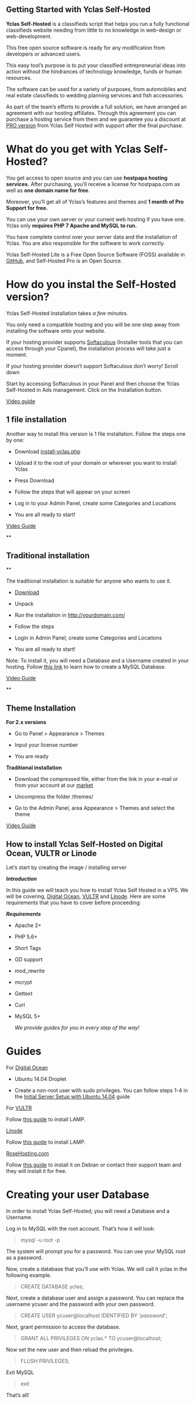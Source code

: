 ## Getting Started with Yclas Self-Hosted

**Yclas Self-Hosted** is a classifieds script that helps you run a fully functional classifieds website needing from little to no knowledge in web-design or web-development.

This free open source software is ready for any modification from developers or advanced users.

This easy tool’s purpose is to put your classified entrepreneurial ideas into action without the hindrances of technology knowledge, funds or human resources.

The software can be used for a variety of purposes, from automobiles and real estate classifieds to wedding planning services and fish accessories.

As part of the team’s efforts to provide a full solution, we have arranged an agreement with our hosting affiliates. Through this agreement you can purchase a hosting service from them and we guarantee you a discount at  [PRO version](https://selfhosted.yclas.com/) from Yclas Self Hosted with support after the final purchase.


# What do you get with Yclas Self-Hosted?

You get access to open source and you can use **hostpapa hosting services.** 
After purchasing, you’ll receive a license for hostpapa.com as well as **one domain name for free**. 

Moreover, you’ll get all of Yclas’s features and themes and **1 month of Pro Support for free.**

You can use your own server or your current web hosting if you have one. Yclas only **requires PHP 7 Apache and MySQL to run.**

You have complete control over your server data and the installation of Yclas. You are also responsible for the software to work correctly.

Yclas Self-Hosted Lite is a Free Open Source Software (FOSS) available in [GitHub](https://github.com/yclas/yclas), and Self-Hosted Pro is an Open Source.

# How do you instal the Self-Hosted version?

Yclas Self-Hosted installation takes *a few minutes.*

You only need a compatible hosting and you will be one step away from installing the software onto your website.

If your hosting provider supports [Softaculous](https://www.softaculous.com/softwares/admanager/Yclas)  (Installer tools that you can access through your Cpanel), the installation process will take just a moment.

If your hosting provider doesn’t support Softaculous don’t worry! Scroll down

  

Start by accessing Softaculous in your Panel and then choose the Yclas Self-Hosted in Ads management. Click on the Installation button.

[Video guide](https://www.youtube.com/watch?v=EjNjkUEJS08) 

## **1 file installation**

Another way to install this version is 1 file installation. Follow the steps one by one:

-   Download  [install-yclas.php](https://raw.githubusercontent.com/yclas/yclas/master/install-yclas.php)
    
-   Upload it to the root of your domain or wherever you want to install Yclas
    
-   Press Download
    
-   Follow the steps that will appear on your screen
    
-   Log in to your Admin Panel, create some Categories and Locations
    
-   You are all ready to start!
    

 [Video Guide](www.youtube.com/watch?v=L2-b8r8DAfU%5D%29) 

**

## Traditional installation

**

The traditional installation is suitable for anyone who wants to use it.

-   [Download](https://yclas.com/self-hosted.html)
    
-   Unpack
    
-   Run the installation in http://yourdomain.com/
    
-   Follow the steps
    
-   Login in Admin Panel, create some Categories and Locations
    
-   You are all ready to start!
    

Note: To install it, you will need a Database and a Username created in your hosting. Follow [this link](https://docs.yclas.com/create-mysql-database) to learn how to create a MySQL Database.

[Video Guide](https://www.youtube.com/watch?v=PLW0qfeWudE) 

**

## Theme Installation

**For 2.x versions**

-   Go to Panel > Appearance > Themes
    
-   Input your license number
    
-   You are ready
    


**Traditional installation**

-   Download the compressed file, either from the link in your e-mail or from your account at our [market](https://selfhosted.yclas.com/oc-panel/profile)
    
-   Uncompress the folder /themes/
    
-   Go to the Admin Panel, area Appearance > Themes and select the theme
    

[Video Guide](https://www.youtube.com/watch?v=u8KbTWoy4jM)


## How to install Yclas Self-Hosted on Digital Ocean, VULTR or Linode

Let’s start by  creating the image / installing server

 

***Introduction***


In this guide we will teach you how to install Yclas Self Hosted in a VPS. We will be covering, [Digital Ocean](https://www.digitalocean.com/?refcode=ebff5f6941b0), [VULTR](https://www.vultr.com/?ref=6814237) and [Linode](https://www.linode.com/). Here are some requirements that you have to cover before proceeding:

***Requirements***

 - Apache 2+



-   PHP 5.6+

-   Short Tags

-   GD support

-   mod_rewrite

-   mcrypt

-   Gettext

-   Curl

-   MySQL 5+

    *We provide guides for you in every step of the way!*

# Guides

For [Digital Ocean](https://www.digitalocean.com/?refcode=ebff5f6941b0)

-   Ubuntu 14.04 Droplet
    
-   Create a non-root user with sudo privileges. You can follow steps 1-4 in the [Initial Server Setup with Ubuntu 14.04](https://www.digitalocean.com/community/tutorials/initial-server-setup-with-ubuntu-14-04/) guide
    

For [VULTR](https://www.vultr.com/?ref=6814237)

Follow  [this guide](https://www.vultr.com/docs/how-to-install-apache-mysql-and-php-on-ubuntu) to install LAMP.

[Linode](https://www.linode.com/)

Follow [this guide](https://www.linode.com/docs/websites/lamp/lamp-server-on-ubuntu-12-04-precise-pangolin) to install LAMP.

[RoseHosting.com](https://www.rosehosting.com/)

Follow  [this guide](https://www.rosehosting.com/blog/how-to-install-open-classifieds-on-a-debian-8-vps/) to install it on Debian or contact their support team and they will install it for free.

# Creating your user Database

In order to install Yclas Self-Hosted, you will need a Database and a Username.

Log in to MySQL with the root account. That’s how it will look:

> mysql -u root -p

The system will prompt you for a password. You can use your MySQL root as a password.

Now, create a database that you’ll use with Yclas. We will call it yclas in the following example.

> CREATE DATABASE yclas;

Next, create a database user and assign a password. You can replace the username ycuser and the password with your own password.

> CREATE USER ycuser@localhost IDENTIFIED BY '_password_';

Next, grant permission to access the database.

> GRANT ALL PRIVILEGES ON yclas.* TO ycuser@localhost;

Now set the new user and then reload the privileges.

> FLUSH PRIVILEGES;

Exit MySQL

> exit

That’s all!
